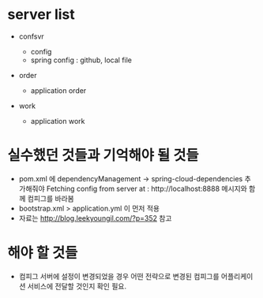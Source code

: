 # server list

- confsvr 
  - config
  - spring config : github, local file 
  
- order
  - application order
    
- work
  - application work     
  
  
# 실수했던 것들과 기억해야 될 것들

- pom.xml 에 dependencyManagement -> spring-cloud-dependencies 추가해줘야 Fetching config from server at : http://localhost:8888 메시지와 함께 컴피그를 바라봄  
- bootstrap.xml > application.yml 이 먼저 적용
- 자료는 http://blog.leekyoungil.com/?p=352 참고

# 해야 할 것들
- 컴피그 서버에 설정이 변경되었을 경우 어떤 전략으로 변경된 컴피그를 어플리케이션 서비스에 전달할 것인지 확인 필요.